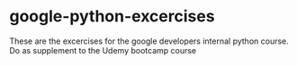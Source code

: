 # google-python-excercises

These are the excercises for the google developers internal python course.  Do as supplement to the Udemy bootcamp course

